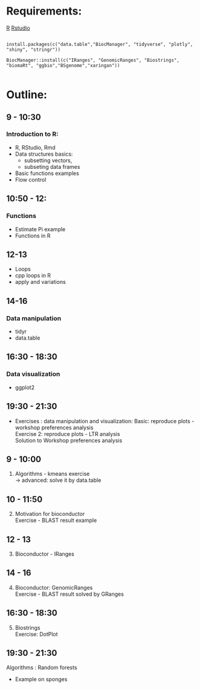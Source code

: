 # Requirements:

[R](https://cloud.r-project.org/)
[Rstudio](https://www.rstudio.com/products/rstudio/download/#download)

```{r}

install.packages(c("data.table","BiocManager", "tidyverse", "plotly", "shiny", "stringr"))

BiocManager::install(c("IRanges", "GenomicRanges", "Biostrings", "biomaRt", "ggbio","BSgenome","xaringan"))


```

# Outline: 
## 9 - 10:30  

### Introduction to R:  
- R, RStudio, Rmd  
- Data structures basics:
     - subsetting vectors,
     - subseting data frames  
- Basic functions examples  
- Flow control

## 10:50 - 12:

### Functions  
- Estimate Pi example  
- Functions in R  

## 12-13
- Loops    
- cpp loops in R  
- apply and variations  

## 14-16  

### Data manipulation  
- tidyr
- data.table  

## 16:30 - 18:30  
### Data visualization    
- ggplot2    

## 19:30 - 21:30  
- Exercises : data manipulation and visualization:
     Basic:  reproduce plots - workshop preferences analysis  
     Exercise 2: reproduce plots - LTR analysis  
     Solution to Workshop preferences analysis  
     
 
## 9 - 10:00  

1. Algorithms - kmeans exercise  
     -> advanced: solve it by data.table   

## 10 - 11:50  

2. Motivation for bioconductor  
     Exercise - BLAST result example  

## 12 - 13  

3. Bioconductor - IRanges  

## 14 - 16  

4. Bioconductor: GenomicRanges  
     Exercise - BLAST result solved by GRanges  

## 16:30 - 18:30 

5. Biostrings  
     Exercise: DotPlot  

## 19:30 - 21:30  

Algorithms : Random forests  
+ Example on sponges  



